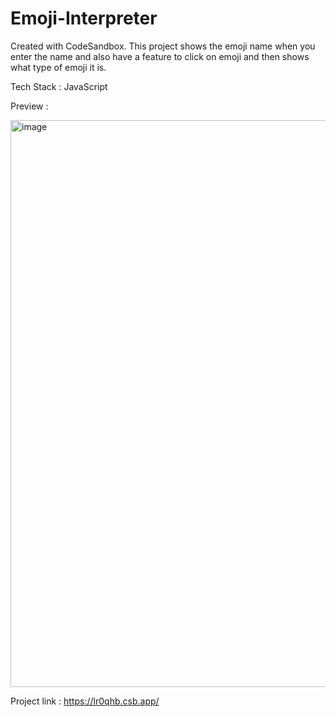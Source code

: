 # Emoji-Interpreter

Created with CodeSandbox. This project shows the emoji name when you enter the name and also have a feature to click on emoji and then shows what type of emoji it is.

Tech Stack : JavaScript

Preview :

<img width="907" alt="image" src="https://user-images.githubusercontent.com/49878564/197408832-5d11f66b-5566-4a36-917b-061f75cdd395.png">

Project link : https://lr0qhb.csb.app/
